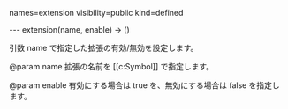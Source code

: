 names=extension
visibility=public
kind=defined

--- extension(name, enable) -> ()

引数 name で指定した拡張の有効/無効を設定します。

@param name 拡張の名前を [[c:Symbol]] で指定します。

@param enable 有効にする場合は true を、無効にする場合は false を指定し
              ます。


